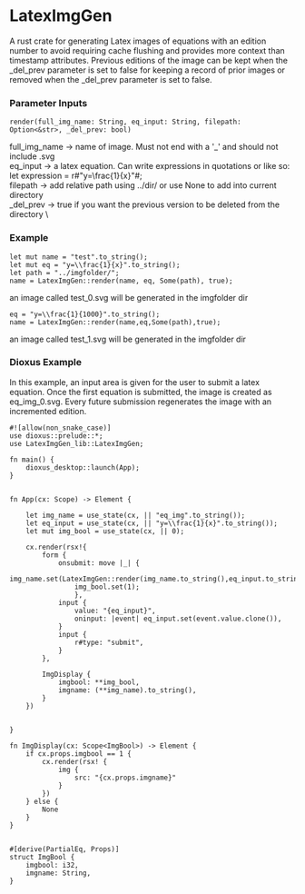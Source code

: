 # LatexImgGen

A rust crate for generating Latex images of equations with an edition number to avoid requiring cache flushing and provides more context than timestamp attributes. Previous editions of the image can be kept when the _del_prev parameter is set to false for keeping a record of prior images or removed when the _del_prev parameter is set to false. 

### Parameter Inputs
```
render(full_img_name: String, eq_input: String, filepath: Option<&str>, _del_prev: bool)
```
full_img_name -> name of image. Must not end with a '_' and should not include .svg \
eq_input -> a latex equation. Can write expressions in quotations or like so: let expression = r#"y=\frac{1}{x}"#; \
filepath -> add relative path using ../dir/ or use None to add into current directory \
_del_prev -> true if you want the previous version to be deleted from the directory \

### Example
```
let mut name = "test".to_string();
let mut eq = "y=\\frac{1}{x}".to_string();
let path = "../imgfolder/";
name = LatexImgGen::render(name, eq, Some(path), true);
```
an image called test_0.svg will be generated in the imgfolder dir
```
eq = "y=\\frac{1}{1000}".to_string();
name = LatexImgGen::render(name,eq,Some(path),true);
```
an image called test_1.svg will be generated in the imgfolder dir

### Dioxus Example

In this example, an input area is given for the user to submit a latex equation. Once the first equation is submitted, the image is created as eq_img_0.svg. Every future submission regenerates the image with an incremented edition.

```
#![allow(non_snake_case)]
use dioxus::prelude::*;
use LatexImgGen_lib::LatexImgGen;

fn main() {
    dioxus_desktop::launch(App);
}

    
fn App(cx: Scope) -> Element {

    let img_name = use_state(cx, || "eq_img".to_string());
    let eq_input = use_state(cx, || "y=\\frac{1}{x}".to_string());
    let mut img_bool = use_state(cx, || 0);

    cx.render(rsx!{
        form {
            onsubmit: move |_| {
                img_name.set(LatexImgGen::render(img_name.to_string(),eq_input.to_string(),None,true));
                img_bool.set(1);
                },
            input {
                value: "{eq_input}",
                oninput: |event| eq_input.set(event.value.clone()),
            }
            input {
                r#type: "submit",
            }
        },

        ImgDisplay {
            imgbool: **img_bool,
            imgname: (**img_name).to_string(),
        }
    })


}

fn ImgDisplay(cx: Scope<ImgBool>) -> Element {
    if cx.props.imgbool == 1 {
        cx.render(rsx! {
            img {
                src: "{cx.props.imgname}"
            }
        })
    } else {
        None
    }
}


#[derive(PartialEq, Props)]
struct ImgBool {
    imgbool: i32,
    imgname: String,
}
```
